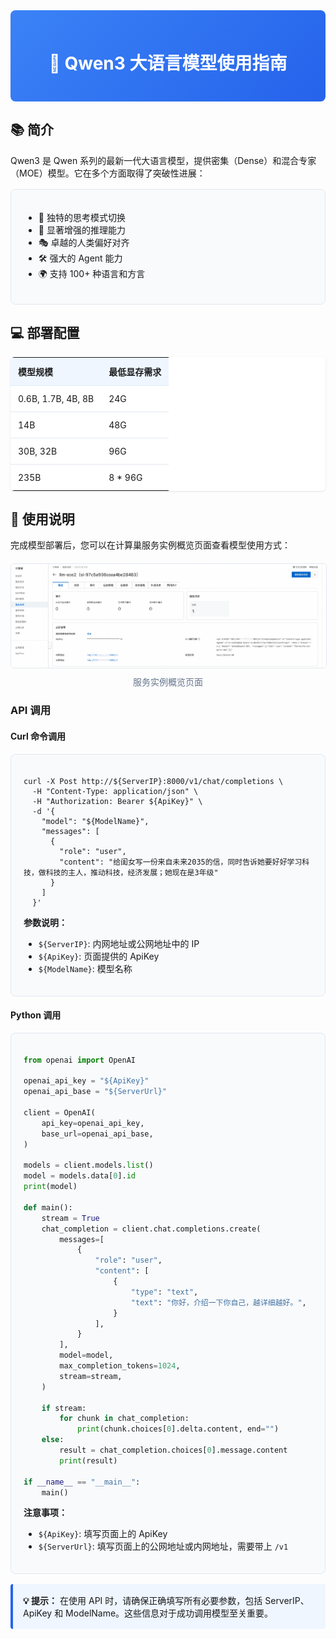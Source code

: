 <div style="background: linear-gradient(135deg, #3b82f6, #2563eb); padding: 24px; border-radius: 8px; color: white; text-align: center; margin-bottom: 24px;">
<h1>🤖 Qwen3 大语言模型使用指南</h1>
</div>

## 📚 简介

Qwen3 是 Qwen 系列的最新一代大语言模型，提供密集（Dense）和混合专家（MOE）模型。它在多个方面取得了突破性进展：

<div style="background: #f8fafc; border: 1px solid #e2e8f0; border-radius: 8px; padding: 20px; margin: 16px 0;">

- 🔄 独特的思考模式切换
- 🧠 显著增强的推理能力
- 🎭 卓越的人类偏好对齐
- 🛠️ 强大的 Agent 能力
- 🌍 支持 100+ 种语言和方言

</div>

## 💻 部署配置

<table style="width: 100%; border-collapse: collapse; background: white; border-radius: 6px; overflow: hidden; box-shadow: 0 1px 3px rgba(0,0,0,0.1);">
  <thead>
    <tr style="background: #eff6ff;">
      <th style="padding: 12px; text-align: left; border-bottom: 1px solid #e2e8f0;">模型规模</th>
      <th style="padding: 12px; text-align: left; border-bottom: 1px solid #e2e8f0;">最低显存需求</th>
    </tr>
  </thead>
  <tbody>
    <tr>
      <td style="padding: 12px; border-bottom: 1px solid #e2e8f0;">0.6B, 1.7B, 4B, 8B</td>
      <td style="padding: 12px; border-bottom: 1px solid #e2e8f0;">24G</td>
    </tr>
    <tr>
      <td style="padding: 12px; border-bottom: 1px solid #e2e8f0;">14B</td>
      <td style="padding: 12px; border-bottom: 1px solid #e2e8f0;">48G</td>
    </tr>
    <tr>
      <td style="padding: 12px; border-bottom: 1px solid #e2e8f0;">30B, 32B</td>
      <td style="padding: 12px; border-bottom: 1px solid #e2e8f0;">96G</td>
    </tr>
    <tr>
      <td style="padding: 12px;">235B</td>
      <td style="padding: 12px;">8 * 96G</td>
    </tr>
  </tbody>
</table>

## 🚀 使用说明

完成模型部署后，您可以在计算巢服务实例概览页面查看模型使用方式：

<div style="text-align: center; margin: 20px 0;">
  <img src="../image-cn/img-llm-use-desc.png" alt="使用说明概览" style="max-width: 100%; border-radius: 6px; border: 1px solid #e2e8f0;">
  <p style="margin-top: 8px; color: #64748b; font-size: 14px;">服务实例概览页面</p>
</div>

### API 调用

#### Curl 命令调用

<div style="background: #f8fafc; border: 1px solid #e2e8f0; border-radius: 8px; padding: 20px; margin: 16px 0;">

```shell
curl -X Post http://${ServerIP}:8000/v1/chat/completions \
  -H "Content-Type: application/json" \
  -H "Authorization: Bearer ${ApiKey}" \
  -d '{
    "model": "${ModelName}",
    "messages": [
      {
        "role": "user",
        "content": "给闺女写一份来自未来2035的信，同时告诉她要好好学习科技，做科技的主人，推动科技，经济发展；她现在是3年级"
      }
    ]
  }'
```

<p><strong>参数说明：</strong></p>
<ul>
  <li><code>${ServerIP}</code>: 内网地址或公网地址中的 IP</li>
  <li><code>${ApiKey}</code>: 页面提供的 ApiKey</li>
  <li><code>${ModelName}</code>: 模型名称</li>
</ul>
</div>

#### Python 调用

<div style="background: #f8fafc; border: 1px solid #e2e8f0; border-radius: 8px; padding: 20px; margin: 16px 0;">

```python
from openai import OpenAI

openai_api_key = "${ApiKey}"
openai_api_base = "${ServerUrl}"

client = OpenAI(
    api_key=openai_api_key,
    base_url=openai_api_base,
)

models = client.models.list()
model = models.data[0].id
print(model)

def main():
    stream = True
    chat_completion = client.chat.completions.create(
        messages=[
            {
                "role": "user",
                "content": [
                    {
                        "type": "text",
                        "text": "你好，介绍一下你自己，越详细越好。",
                    }
                ],
            }
        ],
        model=model,
        max_completion_tokens=1024,
        stream=stream,
    )

    if stream:
        for chunk in chat_completion:
            print(chunk.choices[0].delta.content, end="")
    else:
        result = chat_completion.choices[0].message.content
        print(result)

if __name__ == "__main__":
    main()
```

<p><strong>注意事项：</strong></p>
<ul>
  <li><code>${ApiKey}</code>: 填写页面上的 ApiKey</li>
  <li><code>${ServerUrl}</code>: 填写页面上的公网地址或内网地址，需要带上 <code>/v1</code></li>
</ul>
</div>

<div style="background: #eff6ff; border-left: 4px solid #2563eb; padding: 16px; margin: 16px 0; border-radius: 4px;">
<strong>💡 提示：</strong> 在使用 API 时，请确保正确填写所有必要参数，包括 ServerIP、ApiKey 和 ModelName。这些信息对于成功调用模型至关重要。
</div>